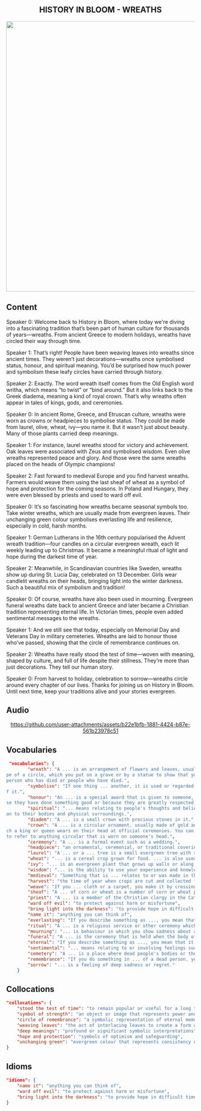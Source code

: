 <h2 align='center'>
HISTORY IN BLOOM - WREATHS
</h2>

<div align='center'>
<img src='https://www.bhg.com/thmb/5drsdH2B-KyWL6I46Sh3ByLo1cE=/4000x0/filters:no_upscale():strip_icc()/KH_1027121_BHG_Pumpkins88461_preview-6f2b2731392841c5a071f4b43d1af071.jpg' width=720px>
</div>

## Content

Speaker 0: Welcome back to History in Bloom, where today we're diving into a fascinating tradition that’s been part of human culture for thousands of years—wreaths. From ancient Greece to modern holidays, wreaths have circled their way through time.

Speaker 1: That’s right! People have been weaving leaves into wreaths since ancient times. They weren’t just decorations—wreaths once symbolised status, honour, and spiritual meaning. You’d be surprised how much power and symbolism these leafy circles have carried through history.

Speaker 2: Exactly. The word wreath itself comes from the Old English word writha, which means “to twist” or “bind around.” But it also links back to the Greek diadema, meaning a kind of royal crown. That’s why wreaths often appear in tales of kings, gods, and ceremonies.

Speaker 0: In ancient Rome, Greece, and Etruscan culture, wreaths were worn as crowns or headpieces to symbolise status. They could be made from laurel, olive, wheat, ivy—you name it. But it wasn’t just about beauty. Many of those plants carried deep meanings.

Speaker 1: For instance, laurel wreaths stood for victory and achievement. Oak leaves were associated with Zeus and symbolised wisdom. Even olive wreaths represented peace and glory. And those were the same wreaths placed on the heads of Olympic champions!

Speaker 2: Fast forward to medieval Europe and you find harvest wreaths. Farmers would weave them using the last sheaf of wheat as a symbol of hope and protection for the coming seasons. In Poland and Hungary, they were even blessed by priests and used to ward off evil.

Speaker 0: It’s so fascinating how wreaths became seasonal symbols too. Take winter wreaths, which are usually made from evergreen leaves. Their unchanging green colour symbolises everlasting life and resilience, especially in cold, harsh months.

Speaker 1: German Lutherans in the 16th century popularised the Advent wreath tradition—four candles on a circular evergreen wreath, each lit weekly leading up to Christmas. It became a meaningful ritual of light and hope during the darkest time of year.

Speaker 2: Meanwhile, in Scandinavian countries like Sweden, wreaths show up during St. Lucia Day, celebrated on 13 December. Girls wear candlelit wreaths on their heads, bringing light into the winter darkness. Such a beautiful mix of symbolism and tradition!

Speaker 0: Of course, wreaths have also been used in mourning. Evergreen funeral wreaths date back to ancient Greece and later became a Christian tradition representing eternal life. In Victorian times, people even added sentimental messages to the wreaths.

Speaker 1: And we still see that today, especially on Memorial Day and Veterans Day in military cemeteries. Wreaths are laid to honour those who’ve passed, showing that the circle of remembrance continues on.

Speaker 2: Wreaths have really stood the test of time—woven with meaning, shaped by culture, and full of life despite their stillness. They’re more than just decorations. They tell our human story.

Speaker 0: From harvest to holiday, celebration to sorrow—wreaths circle around every chapter of our lives. Thanks for joining us on History in Bloom. Until next time, keep your traditions alive and your stories evergreen.

## Audio


<div align='center'>



https://github.com/user-attachments/assets/b22e1bfb-1881-4424-b87e-561b23978c51



</div>


## Vocabularies

```json
 "vocabularies": {
        "wreath": "A ... is an arrangement of flowers and leaves, usually in the sha
pe of a circle, which you put on a grave or by a statue to show that you remember a 
person who has died or people who have died.",
        "symbolise": "If one thing ... another, it is used or regarded as a symbol o
f it.",
        "honour": "An ... is a special award that is given to someone, usually becau
se they have done something good or because they are greatly respected.",
        "spiritual": "... means relating to people's thoughts and beliefs, rather th
an to their bodies and physical surroundings.",
        "diadem": "A ... is a small crown with precious stones in it.",
        "crown": "A ... is a circular ornament, usually made of gold and jewels, whi
ch a king or queen wears on their head at official ceremonies. You can also use ... 
to refer to anything circular that is worn on someone's head.",
        "ceremony": "A ... is a formal event such as a wedding.",
        "headpiece": "an ornamental, ceremonial, or traditional covering for the head",
        "laurel": "A ... or a ... tree is a small evergreen tree with shiny leaves. The leaves are sometimes used to make decorations such as wreaths.",
        "wheat": "... is a cereal crop grown for food. ... is also used to refer to the grain of this crop, which is usually ground into flour and used to make bread.",
        "ivy": "... is an evergreen plant that grows up walls or along the ground.",
        "wisdom": "... is the ability to use your experience and knowledge in order to make sensible decisions or judgments.",
        "medieval": "Something that is ... relates to or was made in the period of European history between the end of the Roman Empire in 476 AD and about 1500 AD.",
        "harvest": "the time of year when crops are cut and collected from the fields, or the activity of cutting and collecting them, or the crops that are cut and collected",
        "weave": "If you ... cloth or a carpet, you make it by crossing threads over and under each other using a frame or machine called a loom.",
        "sheaf": "A ... of corn or wheat is a number of corn or wheat plants that have been cut down and tied together.",
        "priest": "A ... is a member of the Christian clergy in the Catholic, Anglican, or Orthodox church.",
        "ward off evil": "to protect against harm or misfortune",
        "bring light into the darkness": "to provide hope in difficult times",
        "name it": "anything you can think of",
        "everlasting": "If you describe something as ..., you mean that it seems never to change or end.",
        "ritual": "A ... is a religious service or other ceremony which involves a series of actions performed in a fixed order.",
        "mourning": "... is behaviour in which you show sadness about a person's death.",
        "funeral": "A ... is the ceremony that is held when the body of someone who has died is buried or cremated.",
        "eternal": "If you describe something as ..., you mean that it seems to last for ever, often because you think it is boring or annoying.",
        "sentimental": "... means relating to or involving feelings such as pity or love, especially for things in the past.",
        "cemetery": "A ... is a place where dead people's bodies or their ashes are buried.",
        "remembrance": "If you do something in ... of a dead person, you do it as a way of showing that you want to remember them and that you respect them.",
        "sorrow": "... is a feeling of deep sadness or regret."
    }
```

## Collocations

```json
"collocations": {
    "stood the test of time": "to remain popular or useful for a long time",
    "symbol of strength": "an object or image that represents power and resilience",
    "circle of remembrance": "a symbolic representation of eternal memory or honour",
    "weaving leaves": "the act of interlacing leaves to create a form or pattern",
    "deep meanings": "profound or significant symbolic interpretations",
    "hope and protection": "symbols of optimism and safeguarding",
    "unchanging green": "evergreen colour that represents consistency or immortality"
}
```


## Idioms

```json
"idioms": {
    "name it": "anything you can think of",
    "ward off evil": "to protect against harm or misfortune",
    "bring light into the darkness": "to provide hope in difficult times"
}
```
